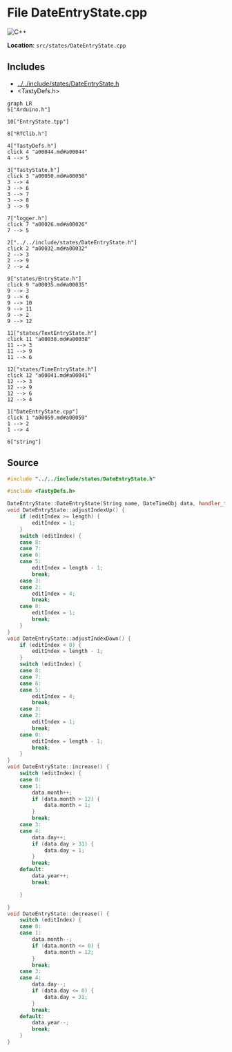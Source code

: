 <a id="a00059"></a>
# File DateEntryState.cpp

![][C++]

**Location**: `src/states/DateEntryState.cpp`





## Includes

* [../../include/states/DateEntryState.h](a00032.md#a00032)
* <TastyDefs.h>

```mermaid
graph LR
5["Arduino.h"]

10["EntryState.tpp"]

8["RTClib.h"]

4["TastyDefs.h"]
click 4 "a00044.md#a00044"
4 --> 5

3["TastyState.h"]
click 3 "a00050.md#a00050"
3 --> 4
3 --> 6
3 --> 7
3 --> 8
3 --> 9

7["logger.h"]
click 7 "a00026.md#a00026"
7 --> 5

2["../../include/states/DateEntryState.h"]
click 2 "a00032.md#a00032"
2 --> 3
2 --> 9
2 --> 4

9["states/EntryState.h"]
click 9 "a00035.md#a00035"
9 --> 3
9 --> 6
9 --> 10
9 --> 11
9 --> 2
9 --> 12

11["states/TextEntryState.h"]
click 11 "a00038.md#a00038"
11 --> 3
11 --> 9
11 --> 6

12["states/TimeEntryState.h"]
click 12 "a00041.md#a00041"
12 --> 3
12 --> 9
12 --> 6
12 --> 4

1["DateEntryState.cpp"]
click 1 "a00059.md#a00059"
1 --> 2
1 --> 4

6["string"]

```

## Source

```cpp
#include "../../include/states/DateEntryState.h"

#include <TastyDefs.h>

DateEntryState::DateEntryState(String name, DateTimeObj data, handler_t saveFn, TastyState* returnState) : EntryState::EntryState(name, 10, data, saveFn, returnState, this) {};
void DateEntryState::adjustIndexUp() {
    if (editIndex >= length) {
        editIndex = 1;
    }
    switch (editIndex) {
    case 8:
    case 7:
    case 6:
    case 5:
        editIndex = length - 1;
        break;
    case 3:
    case 2:
        editIndex = 4;
        break;
    case 0:
        editIndex = 1;
        break;
    }
}
void DateEntryState::adjustIndexDown() {
    if (editIndex < 0) {
        editIndex = length - 1;
    }
    switch (editIndex) {
    case 8:
    case 7:
    case 6:
    case 5:
        editIndex = 4;
        break;
    case 3:
    case 2:
        editIndex = 1;
        break;
    case 0:
        editIndex = length - 1;
        break;
    }
}
void DateEntryState::increase() {
    switch (editIndex) {
    case 0:
    case 1:
        data.month++;
        if (data.month > 12) {
            data.month = 1;
        }
        break;
    case 3:
    case 4:
        data.day++;
        if (data.day > 31) {
            data.day = 1;
        }
        break;
    default:
        data.year++;
        break;

    }

}
void DateEntryState::decrease() {
    switch (editIndex) {
    case 0:
    case 1:
        data.month--;
        if (data.month <= 0) {
            data.month = 12;
        }
        break;
    case 3:
    case 4:
        data.day--;
        if (data.day <= 0) {
            data.day = 31;
        }
        break;
    default:
        data.year--;
        break;
    }
}
```

[public]: https://img.shields.io/badge/-public-brightgreen (public)
[C++]: https://img.shields.io/badge/language-C%2B%2B-blue (C++)
[static]: https://img.shields.io/badge/-static-lightgrey (static)
[private]: https://img.shields.io/badge/-private-red (private)
[Markdown]: https://img.shields.io/badge/language-Markdown-blue (Markdown)